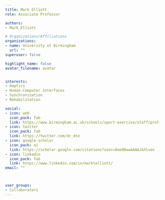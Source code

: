 ```yaml
---
title: Mark Elliott
role: Associate Professor

authors:
- Mark_Elliott

# Organizations/Affiliations
organizations:
- name: University of Birmingham
  url: ""
superuser: false

highlight_name: false
avatar_filename: avatar


interests:
- Haptics
- Human-Computer interfaces
- Synchronisation
- Rehabilitation

social:
- icon: web
  icon_pack: fab
  link: https://www.birmingham.ac.uk/schools/sport-exercise/staff/profile?ReferenceId=208921&Name=dr-mark-elliott
- icon: twitter
  icon_pack: fab
  link: https://twitter.com/dr_mte
- icon: google-scholar
  icon_pack: ai
  link: https://scholar.google.com/citations?user=Aee8DwwAAAAJ&hl=en
- icon: linkedin
  icon_pack: fab
  link: https://www.linkedin.com/in/marktelliott/
email: ""



user_groups:
- Collaborators
---
```


